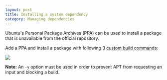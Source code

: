 ```yaml
---
layout: post
title: Installing a system dependency
category: Managing dependencies
---
```


Ubuntu's Personal Package Archives (PPA) can be used to install a package
that is unavailable from the official repository.

Add a PPA and install a package with following 3 [custom build
commands](/docs/custom-build-commands.html):

<img src="/docs/assets/img/how-to-install-dependency-from-ppa/ppa.png" class="img-responsive">

__Note:__ An `-y` option must be used in order to prevent APT from
requesting an input and blocking a build.
